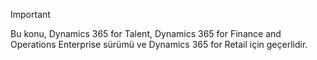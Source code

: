 > [!IMPORTANT]
> Bu konu, Dynamics 365 for Talent, Dynamics 365 for Finance and Operations Enterprise sürümü ve Dynamics 365 for Retail için geçerlidir. 
